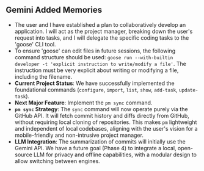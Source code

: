 ## Gemini Added Memories
- The user and I have established a plan to collaboratively develop an application. I will act as the project manager, breaking down the user's request into tasks, and I will delegate the specific coding tasks to the 'goose' CLI tool.
- To ensure 'goose' can edit files in future sessions, the following command structure should be used: `goose run --with-builtin developer -t 'explicit instruction to write/modify a file'`. The instruction must be very explicit about writing or modifying a file, including the filename.
- **Current Project Status**: We have successfully implemented the foundational commands (`configure`, `import`, `list`, `show`, `add-task`, `update-task`).
- **Next Major Feature**: Implement the `pm sync` command.
- **`pm sync` Strategy**: The `sync` command will now operate purely via the GitHub API. It will fetch commit history and diffs directly from GitHub, without requiring local cloning of repositories. This makes `pm` lightweight and independent of local codebases, aligning with the user's vision for a mobile-friendly and non-intrusive project manager.
- **LLM Integration**: The summarization of commits will initially use the Gemini API. We have a future goal (Phase 4) to integrate a local, open-source LLM for privacy and offline capabilities, with a modular design to allow switching between engines.
